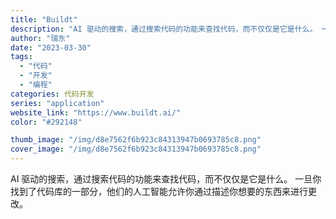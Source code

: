 ```yaml
---
title: "Buildt"
description: "AI 驱动的搜索，通过搜索代码的功能来查找代码，而不仅仅是它是什么。 一旦你找到了代码库的一部分，他们的人工智能允许你通"
author: "瑞东"
date: "2023-03-30"
tags:
  - "代码"
  - "开发"
  - "编程"
categories: 代码开发
series: "application"
website_link: "https://www.buildt.ai/"
color: "#292148"

thumb_image: "/img/d8e7562f6b923c84313947b0693785c8.png"
cover_image: "/img/d8e7562f6b923c84313947b0693785c8.png"
---
```


AI 驱动的搜索，通过搜索代码的功能来查找代码，而不仅仅是它是什么。 一旦你找到了代码库的一部分，他们的人工智能允许你通过描述你想要的东西来进行更改。
